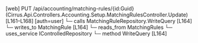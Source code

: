 [web] PUT /api/accounting/matching-rules/{id:Guid}  (Cirrus.Api.Controllers.Accounting.Setup.MatchingRulesController.Update)  [L161–L168] [auth=user]
  └─ calls MatchingRuleRepository.WriteQuery [L164]
  └─ writes_to MatchingRule [L164]
    └─ reads_from MatchingRules
  └─ uses_service IControlledRepository<MatchingRule>
    └─ method WriteQuery [L164]

